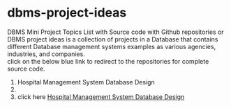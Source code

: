 # dbms-project-ideas
 DBMS Mini Project Topics List with Source code with Github repositories or DBMS project ideas is a collection of projects in a Database that contains different Database management systems examples as various agencies, industries, and companies.
 <br>
 click on the below blue link to redirect to the repositories for complete source code.
 <br>
01. Hospital Management System Database Design
2. <br>
3. click here
 [ Hospital Management System Database Design](https://github.com/Atakatom/Hospital_Management_System)
